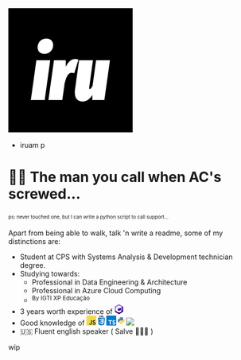 <picture float="left">
 <source media="(prefers-color-scheme: dark)" srcset="https://raw.githubusercontent.com/iruamfx/iruamfx/main/iru.gif">
 <source media="(prefers-color-scheme: light)" srcset="https://raw.githubusercontent.com/iruamfx/iruamfx/main/iru.gif">
 <img alt="YOUR-ALT-TEXT" src="https://raw.githubusercontent.com/iruamfx/iruamfx/main/iru.gif">
</picture>

* iruam p


# 👨‍💻 The man you call when AC's screwed...
<sup><sub>ps: never touched one, but I can write a python script to call support...</sub></sup>

Apart from being able to walk, talk 'n write a readme, some of my distinctions are:
* Student at CPS with Systems Analysis & Development technician degree.
* Studying towards:
  - Professional in Data Engineering & Architecture
  - Professional in Azure Cloud Computing
  - <sup>By IGTI XP Educação</sup>
* 3 years worth experience of <code><img height="20" src="https://raw.githubusercontent.com/iruamfx/iruamfx/main/c-sharp-c-icon-1822x2048-wuf3ijab.png"></code>
* Good knowledge of <code><img height="20" src="https://raw.githubusercontent.com/github/explore/80688e429a7d4ef2fca1e82350fe8e3517d3494d/topics/javascript/javascript.png"></code><code><img height="20" src="https://raw.githubusercontent.com/github/explore/80688e429a7d4ef2fca1e82350fe8e3517d3494d/topics/css/css.png"></code><code><img height="20" src="https://raw.githubusercontent.com/github/explore/80688e429a7d4ef2fca1e82350fe8e3517d3494d/topics/typescript/typescript.png"></code><code><img height="20" src="https://raw.githubusercontent.com/github/explore/80688e429a7d4ef2fca1e82350fe8e3517d3494d/topics/python/python.png"></code><code><img height="20" src="https://upload.wikimedia.org/wikipedia/commons/thumb/6/6a/Godot_icon.svg/600px-Godot_icon.svg.png"></code>
* 🇺🇸 Fluent english speaker ( Salve 🤘🇧🇷 )

wip
